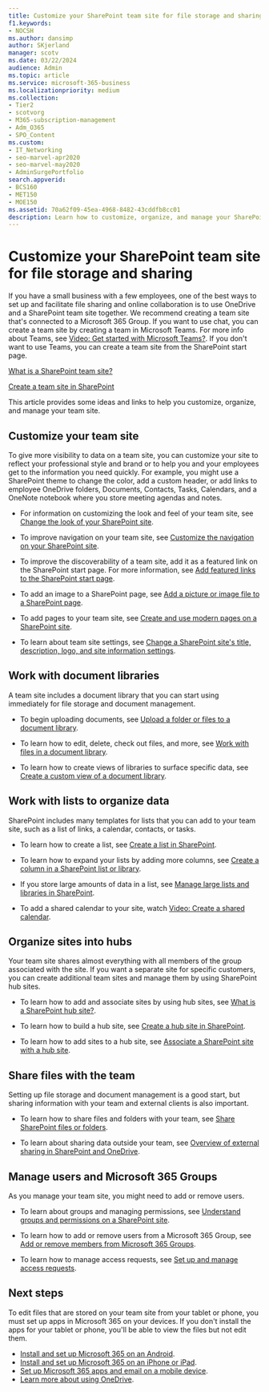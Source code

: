 ```yaml
---
title: Customize your SharePoint team site for file storage and sharing
f1.keywords:
- NOCSH
ms.author: dansimp
author: SKjerland
manager: scotv
ms.date: 03/22/2024
audience: Admin
ms.topic: article
ms.service: microsoft-365-business
ms.localizationpriority: medium
ms.collection: 
- Tier2
- scotvorg
- M365-subscription-management
- Adm_O365
- SPO_Content
ms.custom:
- IT_Networking
- seo-marvel-apr2020
- seo-marvel-may2020
- AdminSurgePortfolio
search.appverid:
- BCS160
- MET150
- MOE150
ms.assetid: 70a62f09-45ea-4968-8482-43cddfb8cc01
description: Learn how to customize, organize, and manage your SharePoint team site with color schemes, a custom header, document libraries, lists, and hubs.
---
```


# Customize your SharePoint team site for file storage and sharing

If you have a small business with a few employees, one of the best ways to set up and facilitate file sharing and online collaboration is to use OneDrive and a SharePoint team site together. We recommend creating a team site that's connected to a Microsoft 365 Group. If you want to use chat, you can create a team site by creating a team in Microsoft Teams. For more info about Teams, see [Video: Get started with Microsoft Teams?](https://support.microsoft.com/office/b98d533f-118e-4bae-bf44-3df2470c2b12). If you don't want to use Teams, you can create a team site from the SharePoint start page. 
  
[What is a SharePoint team site?](https://support.microsoft.com/office/75545757-36c3-46a7-beed-0aaa74f0401e)
  
[Create a team site in SharePoint](https://support.microsoft.com/office/ef10c1e7-15f3-42a3-98aa-b5972711777d)
  
This article provides some ideas and links to help you customize, organize, and manage your team site.
  
 
## Customize your team site

To give more visibility to data on a team site, you can customize your site to reflect your professional style and brand or to help you and your employees get to the information you need quickly. For example, you might use a SharePoint theme to change the color, add a custom header, or add links to employee OneDrive folders, Documents, Contacts, Tasks, Calendars, and a OneNote notebook where you store meeting agendas and notes.
  
- For information on customizing the look and feel of your team site, see [Change the look of your SharePoint site](https://support.microsoft.com/office/06bbadc3-6b04-4a60-9d14-894f6a170818).
  
- To improve navigation on your team site, see [Customize the navigation on your SharePoint site](https://support.microsoft.com/office/3cd61ae7-a9ed-4e1e-bf6d-4655f0bf25ca).
  
- To improve the discoverability of a team site, add it as a featured link on the SharePoint start page. For more information, see [Add featured links to the SharePoint start page](/sharepoint/change-links-list-on-sharepoint-home-page).
  
- To add an image to a SharePoint page, see [Add a picture or image file to a SharePoint page](https://support.microsoft.com/office/4a9b0e98-c89a-4a41-8adb-b7750dccca16).
  
- To add pages to your team site, see [Create and use modern pages on a SharePoint site](https://support.microsoft.com/office/b3d46deb-27a6-4b1e-87b8-df851e503dec).
  
- To learn about team site settings, see [Change a SharePoint site's title, description, logo, and site information settings](https://support.microsoft.com/office/8376034D-D0C7-446E-9178-6AB51C58DF42).
  
## Work with document libraries

A team site includes a document library that you can start using immediately for file storage and document management.

- To begin uploading documents, see [Upload a folder or files to a document library](https://support.microsoft.com/office/eb18fcba-c953-4d45-8d90-8da66edeacdb).
   
- To learn how to edit, delete, check out files, and more, see [Work with files in a document library](https://support.microsoft.com/office/a9d89171-1673-4892-9dd2-1ca52037dea2).
  
- To learn how to create views of libraries to surface specific data, see [Create a custom view of a document library](https://support.microsoft.com/office/8f6b08e0-a9a0-4232-9b9b-b374a2ad3da7).
  
## Work with lists to organize data

SharePoint includes many templates for lists that you can add to your team site, such as a list of links, a calendar, contacts, or tasks.
  
- To learn how to create a list, see [Create a list in SharePoint](https://support.microsoft.com/office/0D397414-D95F-41EB-ADDD-5E6EFF41B083#ID0EAAGAAA=Online).
  
- To learn how to expand your lists by adding more columns, see [Create a column in a SharePoint list or library](https://support.microsoft.com/office/2b0361ae-1bd3-41a3-8329-269e5f81cfa2).
  
- If you store large amounts of data in a list, see [Manage large lists and libraries in SharePoint](https://support.microsoft.com/office/B8588DAE-9387-48C2-9248-C24122F07C59).
  
- To add a shared calendar to your site, watch [Video: Create a shared calendar](https://support.microsoft.com/office/61b96006-70e2-4535-a34f-ee4fc772f798).

## Organize sites into hubs

Your team site shares almost everything with all members of the group associated with the site. If you want a separate site for specific customers, you can create additional team sites and manage them by using SharePoint hub sites. 
  
- To learn how to add and associate sites by using hub sites, see [What is a SharePoint hub site?](https://support.microsoft.com/office/fe26ae84-14b7-45b6-a6d1-948b3966427f).
  
- To learn how to build a hub site, see [Create a hub site in SharePoint](/sharepoint/create-hub-site).
  
- To learn how to add sites to a hub site, see [Associate a SharePoint site with a hub site](https://support.microsoft.com/office/ae0009fd-af04-4d3d-917d-88edb43efc05).
  
## Share files with the team

Setting up file storage and document management is a good start, but sharing information with your team and external clients is also important.
  
- To learn how to share files and folders with your team, see [Share SharePoint files or folders](https://support.microsoft.com/office/1fe37332-0f9a-4719-970e-d2578da4941c).
  
- To learn about sharing data outside your team, see [Overview of external sharing in SharePoint and OneDrive](/sharepoint/external-sharing-overview).
  
## Manage users and Microsoft 365 Groups

As you manage your team site, you might need to add or remove users.
  
- To learn about groups and managing permissions, see [Understand groups and permissions on a SharePoint site](https://support.microsoft.com/office/258e5f33-1b5a-4766-a503-d86655cf950d). 
  
- To learn how to add or remove users from a Microsoft 365 Group, see [Add or remove members from Microsoft 365 Groups](../create-groups/add-or-remove-members-from-groups.md).
  
- To learn how to manage access requests, see [Set up and manage access requests](https://support.microsoft.com/office/94B26E0B-2822-49D4-929A-8455698654B3).
  
## Next steps

To edit files that are stored on your team site from your tablet or phone, you must set up apps in Microsoft 365 on your devices. If you don't install the apps for your tablet or phone, you'll be able to view the files but not edit them.
    
  - [Install and set up Microsoft 365 on an Android](https://support.microsoft.com/office/cafe9d6f-8b0c-4b03-b20a-12438a82a22d).
  - [Install and set up Microsoft 365 on an iPhone or iPad](https://support.microsoft.com/office/9df6d10c-7281-4671-8666-6ca8e339b628).
  - [Set up Microsoft 365 apps and email on a mobile device](https://support.microsoft.com/office/set-up-office-apps-and-email-on-a-mobile-device-7dabb6cb-0046-40b6-81fe-767e0b1f014f).
  - [Learn more about using OneDrive](https://go.microsoft.com/fwlink/?LinkID=511458).
